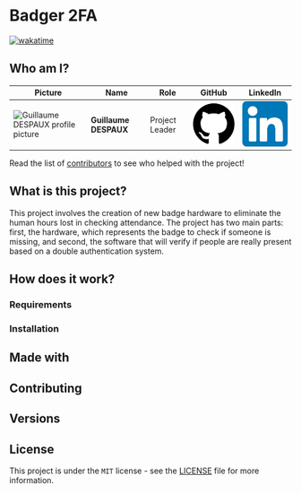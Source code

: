 # Badger 2FA

[![wakatime](https://wakatime.com/badge/user/018db131-1d6d-4f18-8375-2fa00d75dd6a/project/39453a6d-46bd-4457-8aa9-27c88484d583.svg)](https://wakatime.com/badge/user/018db131-1d6d-4f18-8375-2fa00d75dd6a/project/39453a6d-46bd-4457-8aa9-27c88484d583)

## Who am I?
| **Picture**                                                                                      | **Name**               | **Role**          | **GitHub**                                                                                                                                                                                                                                                                                                                               | **LinkedIn**                                                                                                                                             |
| ------------------------------------------------------------------------------------------------ | ---------------------- | ----------------- | ---------------------------------------------------------------------------------------------------------------------------------------------------------------------------------------------------------------------------------------------------------------------------------------------------------------------------------------- | ---------------------------------------------------------------------------------------------------------------------------------------------------------|
| ![Guillaume DESPAUX profile picture](https://ca.slack-edge.com/T06AELBCZSB-U06BJ1BQE00-g3ffdd245b21-512) | **Guillaume DESPAUX**  | Project Leader    | [![GitHub Logo](./documents/images/readme/logo-github.png)](https://github.com/GuillaumeDespaux)                                                                                                                                                                                                 | [![Guillaume DESPAUX LinkedIn](./documents/images/readme/linkedin.png)](https://www.linkedin.com/in/guillaume-despaux-084b10206/)                          |

Read the list of [contributors](https://github.com/GuillaumeDespaux/moonshot-project/graphs/contributors) to see who helped with the project!

## What is this project?

This project involves the creation of new badge hardware to eliminate the human hours lost in checking attendance. The project has two main parts: first, the hardware, which represents the badge to check if someone is missing, and second, the software that will verify if people are really present based on a double authentication system.

## How does it work?

### Requirements

### Installation

## Made with

## Contributing

## Versions

## License

This project is under the ``MIT`` license - see the [LICENSE](LICENSE) file for more information.
